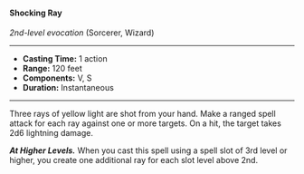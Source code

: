 #### Shocking Ray
*2nd-level evocation* (Sorcerer, Wizard)
___
- **Casting Time:** 1 action
- **Range:** 120 feet
- **Components:** V, S
- **Duration:** Instantaneous
---
Three rays of yellow light are shot from your hand. Make a ranged spell attack for each ray against one or more targets. On a hit, the target takes 2d6 lightning damage.

***At Higher Levels.*** When you cast this spell using a spell slot of 3rd level or higher, you create one additional ray for each slot level above 2nd.
